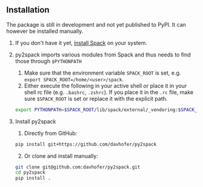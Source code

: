 ## Installation

The package is still in development and not yet published to PyPI. It can however be installed manually.

1. If you don't have it yet, [install Spack](https://spack.readthedocs.io/en/latest/getting_started.html) on your system.
2. py2spack imports various modules from Spack and thus needs to find those through `$PYTHONPATH`

   1. Make sure that the environment variable `SPACK_ROOT` is set, e.g. `export SPACK_ROOT=/home/<user>/spack`.
   2. Either execute the following in your active shell or place it in your shell rc file (e.g. `.bashrc`, `.zshrc`). If you place it in the `.rc` file, make sure `$SPACK_ROOT` is set or replace it with the explicit path.

   ```bash
   export PYTHONPATH=$SPACK_ROOT/lib/spack/external/_vendoring:$SPACK_ROOT/lib/spack/external:$SPACK_ROOT/lib/spack:$PYTHONPATH
   ```

3. Install py2spack
   1. Directly from GitHub:
   ```bash
   pip install git+https://github.com/davhofer/py2spack
   ```
   2. Or clone and install manually:
   ```bash
   git clone git@github.com:davhofer/py2spack.git
   cd py2spack
   pip install .
   ```

